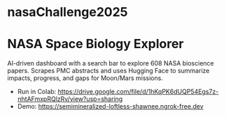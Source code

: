 # nasaChallenge2025
# NASA Space Biology Explorer
AI-driven dashboard with a search bar to explore 608 NASA bioscience papers. Scrapes PMC abstracts and uses Hugging Face to summarize impacts, progress, and gaps for Moon/Mars missions.
- Run in Colab: https://drive.google.com/file/d/1hKqPK6dUQP54Egs7z-nhtAFmxpRQlzRv/view?usp=sharing
- Demo: https://semimineralized-loftless-shawnee.ngrok-free.dev
